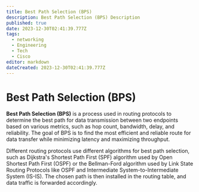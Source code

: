 ```yaml
---
title: Best Path Selection (BPS)
description: Best Path Selection (BPS) Description
published: true
date: 2023-12-30T02:41:39.777Z
tags:
  - networking
  - Engineering
  - Tech
  - Cisco
editor: markdown
dateCreated: 2023-12-30T02:41:39.777Z
---
```

# Best Path Selection (BPS)
**Best Path Selection (BPS)** is a process used in routing protocols to determine the best path for data transmission between two endpoints based on various metrics, such as hop count, bandwidth, delay, and reliability. The goal of BPS is to find the most efficient and reliable route for data transfer while minimizing latency and maximizing throughput.

Different routing protocols use different algorithms for best path selection, such as Dijkstra's Shortest Path First (SPF) algorithm used by Open Shortest Path First (OSPF) or the Bellman-Ford algorithm used by Link State Routing Protocols like OSPF and Intermediate System-to-Intermediate System (IS-IS). The chosen path is then installed in the routing table, and data traffic is forwarded accordingly.